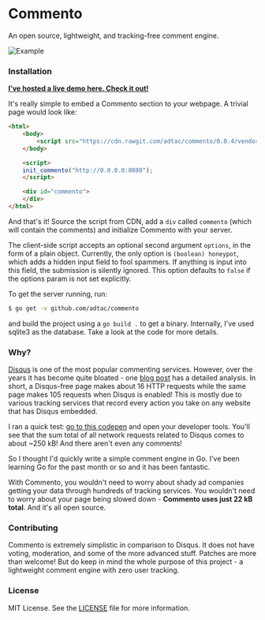 # Commento

An open source, lightweight, and tracking-free comment engine.

![Example](https://cloud.githubusercontent.com/assets/7521600/25356132/d00013e0-2956-11e7-8dba-772a8040ae0c.png)

### Installation

**[I've hosted a live demo here. Check it out!](https://adtac.github.io/commento/comment.html)**

It's really simple to embed a Commento section to your webpage. A trivial page would look like:

```html
<html>
    <body>
        <script src="https://cdn.rawgit.com/adtac/commento/0.0.4/vendor/commento.min.js"></script>
    </body>

    <script>
    init_commento("http://0.0.0.0:8080");
    </script>

    <div id="commento">
    </div>
</html>
```

And that's it! Source the script from CDN, add a `div` called `commento` (which will contain the comments) and initialize Commento with your server.

The client-side script accepts an optional second argument `options`, in the form of a plain object. Currently, the only option is `(boolean) honeypot`, which adds a hidden input field to fool spammers. If anything is input into this field, the submission is silently ignored. This option defaults to `false` if the options param is not set explicitly.

To get the server running, run:

```bash
$ go get -v github.com/adtac/commento
```

and build the project using a `go build .` to get a binary. Internally, I've used sqlite3 as the database. Take a look at the code for more details.

### Why?

[Disqus](https://disqus.com/) is one of the most popular commenting services. However, over the years it has become quite bloated - one [blog post](http://donw.io/post/github-comments/) has a detailed analysis. In short, a Disqus-free page makes about 16 HTTP requests while the same page makes 105 requests when Disqus is enabled! This is mostly due to various tracking services that record every action you take on any website that has Disqus embedded.

I ran a quick test: [go to this codepen](https://codepen.io/ryanbelisle/full/AwLgu/) and open your developer tools. You'll see that the sum total of all network requests related to Disqus comes to about ~250 kB! And there aren't even any comments!

So I thought I'd quickly write a simple comment engine in Go. I've been learning Go for the past month or so and it has been fantastic.

With Commento, you wouldn't need to worry about shady ad companies getting your data through hundreds of tracking services. You wouldn't need to worry about your page being slowed down - **Commento uses just 22 kB total**. And it's all open source.

### Contributing

Commento is extremely simplistic in comparison to Disqus. It does not have voting, moderation, and some of the more advanced stuff. Patches are more than welcome! But do keep in mind the whole purpose of this project - a lightweight comment engine with zero user tracking.

### License

MIT License. See the [LICENSE](LICENSE) file for more information.
